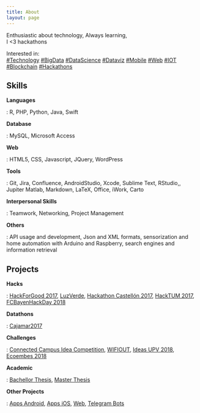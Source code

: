 ```yaml
---
title: About
layout: page
---
```

 
Enthusiastic about technology,
Always learning,<br>
I <3 hackathons

Interested in:  
[#Technology](#) [#BigData](#) [#DataScience](#) [#Dataviz](#) [#Mobile](#) [#Web](#) [#IOT](#) [#Blockchain](#) [#Hackathons](#)
 
<h2>Skills</h2>

**Languages**  

:    R, PHP, Python, Java, Swift

**Database**  

:    MySQL, Microsoft Access

**Web**  

:    HTML5, CSS, Javascript, JQuery, WordPress

**Tools**  

:    Git, Jira, Confluence, AndroidStudio, Xcode, Sublime Text, RStudio,, Jupiter Matlab, Markdown, LaTeX, Office, iWork, Carto

**Interpersonal Skills**  

:    Teamwork, Networking, Project Management


**Others**  

:    API usage and development, Json and XML formats, sensorization and home automation with Arduino and Raspberry, search engines and information retrieval


<h2>Projects</h2>
 
**Hacks**  

:    [HackForGood 2017](https://joaquinmontesinos.github.io/under-construction/), [LuzVerde](https://joaquinmontesinos.github.io/under-construction/), [Hackathon Castellón 2017](https://joaquinmontesinos.github.io/under-construction/), [HackTUM 2017](https://joaquinmontesinos.github.io/under-construction/), [FCBayenHackDay 2018](https://joaquinmontesinos.github.io/under-construction/)


**Datathons**  

:    [Cajamar2017](https://joaquinmontesinos.github.io/under-construction/)

**Challenges** 

:    [Connected Campus Idea Competition](https://joaquinmontesinos.github.io/under-construction/), [WIFIOUT](https://joaquinmontesinos.github.io/under-construction/), [Ideas UPV 2018](https://joaquinmontesinos.github.io/under-construction/), [Ecoembes 2018](https://joaquinmontesinos.github.io/under-construction/)

**Academic**  

: [Bachellor Thesis](https://joaquinmontesinos.github.io/under-construction/), [Master Thesis](https://joaquinmontesinos.github.io/under-construction/)

**Other Projects** 

: [Apps Android](https://joaquinmontesinos.github.io/under-construction/), [Apps iOS](https://joaquinmontesinos.github.io/under-construction/), [Web](https://joaquinmontesinos.github.io/under-construction/), [Telegram Bots](https://joaquinmontesinos.github.io/under-construction/)

